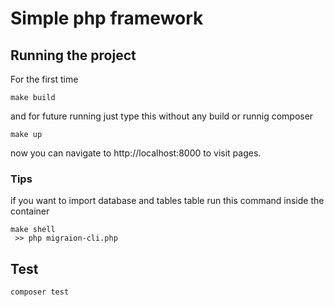 # Simple php framework

## Running the project
For the first time
```
make build
```
and for future running just type this without any build or runnig composer
```
make up
```
now you can navigate to http://localhost:8000 to visit pages.

### Tips
if you want to import database and tables table run this command inside the container
```
make shell
 >> php migraion-cli.php
```

## Test
```
composer test
```